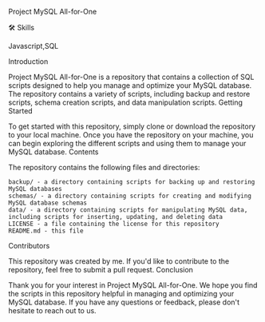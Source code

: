 Project MySQL All-for-One

🛠 Skills

Javascript,SQL

Introduction

Project MySQL All-for-One is a repository that contains a collection of SQL scripts designed to help you manage and optimize your MySQL database. The repository contains a variety of scripts, including backup and restore scripts, schema creation scripts, and data manipulation scripts.
Getting Started

To get started with this repository, simply clone or download the repository to your local machine. Once you have the repository on your machine, you can begin exploring the different scripts and using them to manage your MySQL database.
Contents

The repository contains the following files and directories:

    backup/ - a directory containing scripts for backing up and restoring MySQL databases
    schemas/ - a directory containing scripts for creating and modifying MySQL database schemas
    data/ - a directory containing scripts for manipulating MySQL data, including scripts for inserting, updating, and deleting data
    LICENSE - a file containing the license for this repository
    README.md - this file


Contributors

This repository was created by me. If you'd like to contribute to the repository, feel free to submit a pull request.
Conclusion

Thank you for your interest in Project MySQL All-for-One. We hope you find the scripts in this repository helpful in managing and optimizing your MySQL database. If you have any questions or feedback, please don't hesitate to reach out to us.


